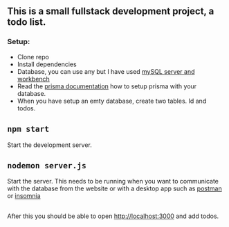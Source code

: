 ## This is a small fullstack development project, a todo list.

### Setup:

- Clone repo
- Install dependencies
- Database, you can use any but I have used [mySQL server and workbench](https://dev.mysql.com/downloads/windows/installer/8.0.html)
- Read the [prisma documentation](https://www.prisma.io/docs/getting-started) how to setup prisma with your database.
- When you have setup an emty database, create two tables. Id and todos.

## `npm start`

Start the development server.

## `nodemon server.js`

Start the server. This needs to be running when you want to communicate with the database from the website or with a desktop app such as [postman](https://www.postman.com/downloads/) or [insomnia](https://insomnia.rest/download)

##

After this you should be able to open [http://localhost:3000](http://localhost:3000) and add todos.
